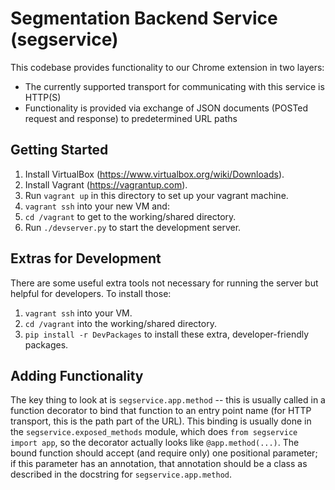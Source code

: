 # Segmentation Backend Service (segservice)

This codebase provides functionality to our Chrome extension in two layers:
* The currently supported transport for communicating with this service is HTTP(S)
* Functionality is provided via exchange of JSON documents (POSTed request and response) to predetermined URL paths

## Getting Started

1. Install VirtualBox (https://www.virtualbox.org/wiki/Downloads).
1. Install Vagrant (https://vagrantup.com).
1. Run `vagrant up` in this directory to set up your vagrant machine.
1. `vagrant ssh` into your new VM and:
  1. `cd /vagrant` to get to the working/shared directory.
  1. Run `./devserver.py` to start the development server.

## Extras for Development

There are some useful extra tools not necessary for running the server but helpful for developers.  To install those:

1. `vagrant ssh` into your VM.
1. `cd /vagrant` into the working/shared directory.
1. `pip install -r DevPackages` to install these extra, developer-friendly packages.

## Adding Functionality

The key thing to look at is `segservice.app.method` -- this is usually called in a function decorator to bind that function to an entry point name (for HTTP transport, this is the path part of the URL).  This binding is usually done in the `segservice.exposed_methods` module, which does `from segservice import app`, so the decorator actually looks like `@app.method(...)`.  The bound function should accept (and require only) one positional parameter; if this parameter has an annotation, that annotation should be a class as described in the docstring for `segservice.app.method`.
